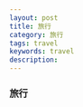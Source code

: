 ```yaml
---
layout: post                                   
title: 旅行     
category: 旅行                                  
tags: travel                                   
keywords: travel                        
description:                                   
---
```


### 旅行